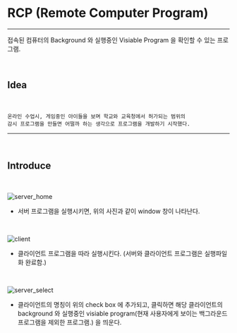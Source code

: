 
# RCP (Remote Computer Program)

-----

접속된 컴퓨터의 Background 와 실행중인 Visiable Program 을 확인할 수 있는 프로그램.

<br/>

## Idea

<br/>

    온라인 수업시, 게임중인 아이들을 보며 학교와 교육청에서 허가되는 범위의
    감시 프로그램을 만들면 어떨까 하는 생각으로 프로그램을 개발하기 시작했다.

-----

<br/>

## Introduce

<br/>

![server_home](https://user-images.githubusercontent.com/71556009/131518900-6fbd2c46-faa6-41e2-9b7f-e0fbf9232a0a.PNG)
- 서버 프로그램을 실행시키면, 위의 사진과 같이 window 창이 나타난다.

<br/>

![client](https://user-images.githubusercontent.com/71556009/131518965-9c40f6c9-8eee-4b49-86ee-1612b48eb89f.PNG)
- 클라이언트 프로그램을 따라 실행시킨다. (서버와 클라이언트 프로그램은 실행파일화 완료함.)

<br/>

![server_select](https://user-images.githubusercontent.com/71556009/131518932-b122989a-db73-403a-b7f6-46901eb4a4d4.PNG)
- 클라이언트의 명칭이 위의 check box 에 추가되고, 클릭하면 해당 클라이언트의
background 와 실행중인 visiable program(현재 사용자에게 보이는 백그라운드 프로그램을 제외한 프로그램.) 을
띄운다.

<br/>